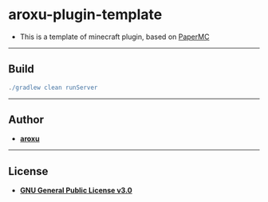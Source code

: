 # aroxu-plugin-template
- This is a template of minecraft plugin, based on [PaperMC](https://papermc.io)
---
## Build
```gradle
./gradlew clean runServer
```
---
## Author
- **[aroxu](https://github.com/aroxu)**
---
## License
- **[GNU General Public License v3.0](./LICENSE)**
